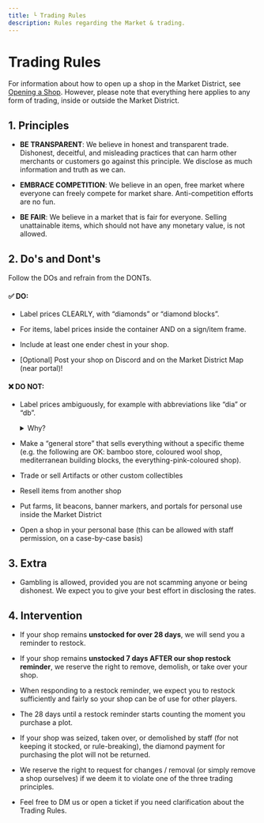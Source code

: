 ```yaml
---
title: └ Trading Rules
description: Rules regarding the Market & trading.
---
```


# Trading Rules

For information about how to open up a shop in the Market District, see [Opening a Shop](/docs/getting-started/trading). However, please note that everything here applies to any form of trading, inside or outside the Market District.

## 1. Principles

- **BE TRANSPARENT**: We believe in honest and transparent trade. Dishonest, deceitful, and misleading practices that can harm other merchants or customers go against this principle. We disclose as much information and truth as we can.

- **EMBRACE COMPETITION**: We believe in an open, free market where everyone can freely compete for market share. Anti-competition efforts are no fun.

- **BE FAIR**: We believe in a market that is fair for everyone. Selling unattainable items, which should not have any monetary value, is not allowed.


## 2. Do's and Dont's

Follow the DOs and refrain from the DONTs.

#### ✅ DO:
- Label prices CLEARLY, with “diamonds” or “diamond blocks”.
- For items, label prices inside the container AND on a sign/item frame.
- Include at least one ender chest in your shop.

- [Optional] Post your shop on Discord and on the Market District Map (near portal)!

#### ❌ DO NOT:
- Label prices ambiguously, for example with abbreviations like “dia” or “db”.
  <details>
  <summary>Why?</summary>
  
  We ask for prices to be labelled clearly because we've had a history of having to deal with people underpaying in shops when prices are not labelled in a way that avoid ambiguity or misunderstanding.

  If and when a shop owner reports repeated cases of people mispaying or underpaying in their shop, the burden falls onto the staff team who have to deal with the same issues over and over. So we think it's in everyone's best interest to have the prices labelled clearly instead.
  </details>
- Make a “general store” that sells everything without a specific theme (e.g. the following are OK: bamboo store, coloured wool shop, mediterranean building blocks, the everything-pink-coloured shop).
- Trade or sell Artifacts or other custom collectibles
- Resell items from another shop
- Put farms, lit beacons, banner markers, and portals for personal use inside the Market District
- Open a shop in your personal base (this can be allowed with staff permission, on a case-by-case basis)

## 3. Extra
- Gambling is allowed, provided you are not scamming anyone or being dishonest. We expect you to give your best effort in disclosing the rates.

## 4. Intervention
- If your shop remains **unstocked for over 28 days**, we will send you a reminder to restock.
- If your shop remains **unstocked 7 days AFTER our shop restock reminder**, we reserve the right to
remove, demolish, or take over your shop. 
- When responding to a restock reminder, we expect you to restock sufficiently and fairly so your shop can be of use for other players.
- The 28 days until a restock reminder starts counting the moment you purchase a plot.
- If your shop was seized, taken over, or demolished by staff (for not keeping it stocked, or rule-breaking), the diamond payment for purchasing the plot will not be returned.
- We reserve the right to request for changes / removal (or simply remove a shop ourselves) if we deem it to violate one of the three trading principles.

- Feel free to DM us or open a ticket if you need clarification about the Trading Rules.